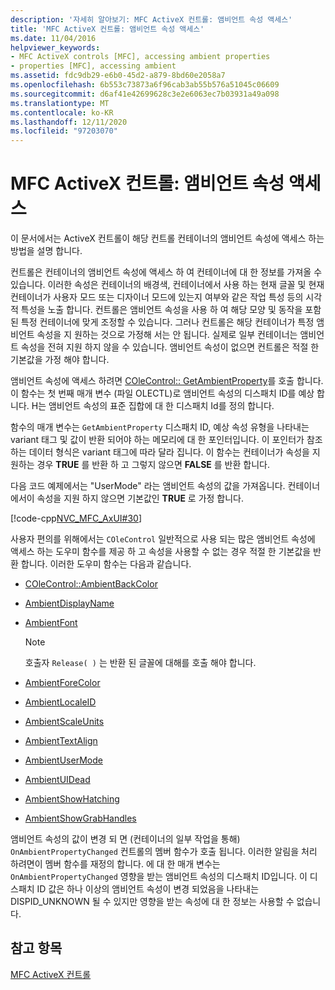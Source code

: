 ```yaml
---
description: '자세히 알아보기: MFC ActiveX 컨트롤: 앰비언트 속성 액세스'
title: 'MFC ActiveX 컨트롤: 앰비언트 속성 액세스'
ms.date: 11/04/2016
helpviewer_keywords:
- MFC ActiveX controls [MFC], accessing ambient properties
- properties [MFC], accessing ambient
ms.assetid: fdc9db29-e6b0-45d2-a879-8bd60e2058a7
ms.openlocfilehash: 6b553c73873a6f96cab3ab55b576a51045c06609
ms.sourcegitcommit: d6af41e42699628c3e2e6063ec7b03931a49a098
ms.translationtype: MT
ms.contentlocale: ko-KR
ms.lasthandoff: 12/11/2020
ms.locfileid: "97203070"
---
```

# <a name="mfc-activex-controls-accessing-ambient-properties"></a>MFC ActiveX 컨트롤: 앰비언트 속성 액세스

이 문서에서는 ActiveX 컨트롤이 해당 컨트롤 컨테이너의 앰비언트 속성에 액세스 하는 방법을 설명 합니다.

컨트롤은 컨테이너의 앰비언트 속성에 액세스 하 여 컨테이너에 대 한 정보를 가져올 수 있습니다. 이러한 속성은 컨테이너의 배경색, 컨테이너에서 사용 하는 현재 글꼴 및 현재 컨테이너가 사용자 모드 또는 디자이너 모드에 있는지 여부와 같은 작업 특성 등의 시각적 특성을 노출 합니다. 컨트롤은 앰비언트 속성을 사용 하 여 해당 모양 및 동작을 포함 된 특정 컨테이너에 맞게 조정할 수 있습니다. 그러나 컨트롤은 해당 컨테이너가 특정 앰비언트 속성을 지 원하는 것으로 가정해 서는 안 됩니다. 실제로 일부 컨테이너는 앰비언트 속성을 전혀 지원 하지 않을 수 있습니다. 앰비언트 속성이 없으면 컨트롤은 적절 한 기본값을 가정 해야 합니다.

앰비언트 속성에 액세스 하려면 [COleControl:: GetAmbientProperty](reference/colecontrol-class.md#getambientproperty)를 호출 합니다. 이 함수는 첫 번째 매개 변수 (파일 OLECTL)로 앰비언트 속성의 디스패치 ID를 예상 합니다. H는 앰비언트 속성의 표준 집합에 대 한 디스패치 Id를 정의 합니다.

함수의 매개 변수는 `GetAmbientProperty` 디스패치 ID, 예상 속성 유형을 나타내는 variant 태그 및 값이 반환 되어야 하는 메모리에 대 한 포인터입니다. 이 포인터가 참조 하는 데이터 형식은 variant 태그에 따라 달라 집니다. 이 함수는 컨테이너가 속성을 지 원하는 경우 **TRUE** 를 반환 하 고 그렇지 않으면 **FALSE** 를 반환 합니다.

다음 코드 예제에서는 "UserMode" 라는 앰비언트 속성의 값을 가져옵니다. 컨테이너에서이 속성을 지원 하지 않으면 기본값인 **TRUE** 로 가정 합니다.

[!code-cpp[NVC_MFC_AxUI#30](codesnippet/cpp/mfc-activex-controls-accessing-ambient-properties_1.cpp)]

사용자 편의를 위해에서는 `COleControl` 일반적으로 사용 되는 많은 앰비언트 속성에 액세스 하는 도우미 함수를 제공 하 고 속성을 사용할 수 없는 경우 적절 한 기본값을 반환 합니다. 이러한 도우미 함수는 다음과 같습니다.

- [COleControl::AmbientBackColor](reference/colecontrol-class.md#ambientbackcolor)

- [AmbientDisplayName](reference/colecontrol-class.md#ambientdisplayname)

- [AmbientFont](reference/colecontrol-class.md#ambientfont)

    > [!NOTE]
    >  호출자 `Release( )` 는 반환 된 글꼴에 대해를 호출 해야 합니다.

- [AmbientForeColor](reference/colecontrol-class.md#ambientforecolor)

- [AmbientLocaleID](reference/colecontrol-class.md#ambientlocaleid)

- [AmbientScaleUnits](reference/colecontrol-class.md#ambientscaleunits)

- [AmbientTextAlign](reference/colecontrol-class.md#ambienttextalign)

- [AmbientUserMode](reference/colecontrol-class.md#ambientusermode)

- [AmbientUIDead](reference/colecontrol-class.md#ambientuidead)

- [AmbientShowHatching](reference/colecontrol-class.md#ambientshowhatching)

- [AmbientShowGrabHandles](reference/colecontrol-class.md#ambientshowgrabhandles)

앰비언트 속성의 값이 변경 되 면 (컨테이너의 일부 작업을 통해) `OnAmbientPropertyChanged` 컨트롤의 멤버 함수가 호출 됩니다. 이러한 알림을 처리 하려면이 멤버 함수를 재정의 합니다. 에 대 한 매개 변수는 `OnAmbientPropertyChanged` 영향을 받는 앰비언트 속성의 디스패치 ID입니다. 이 디스패치 ID 값은 하나 이상의 앰비언트 속성이 변경 되었음을 나타내는 DISPID_UNKNOWN 될 수 있지만 영향을 받는 속성에 대 한 정보는 사용할 수 없습니다.

## <a name="see-also"></a>참고 항목

[MFC ActiveX 컨트롤](mfc-activex-controls.md)
